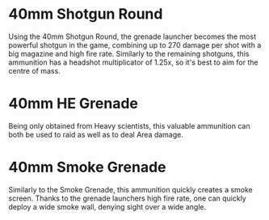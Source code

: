 # 40mm Shotgun Round

Using the 40mm Shotgun Round, the grenade launcher becomes the most powerful shotgun in the game, combining up to 270 damage per shot with a big magazine and high fire rate. Similarly to the remaining shotguns, this ammunition has a headshot multiplicator of 1.25x, so it's best to aim for the centre of mass.
# 40mm HE Grenade

Being only obtained from Heavy scientists, this valuable ammunition can both be used to raid as well as to deal Area damage.
# 40mm Smoke Grenade

Similarly to the Smoke Grenade, this ammunition quickly creates a smoke screen. Thanks to the grenade launchers high fire rate, one can quickly deploy a wide smoke wall, denying sight over a wide angle.
